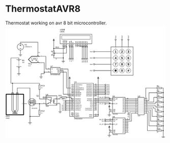 # ThermostatAVR8
Thermostat working on avr 8 bit microcontroller.
![alt text](https://github.com/GurSergey/ThermostatAVR8/blob/master/scheme.SVG)
